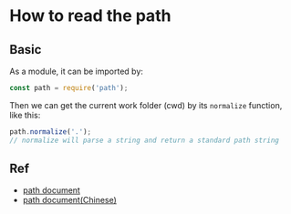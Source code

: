 How to read the path
====================

Basic
-----

As a module, it can be imported by:

``` javascript
const path = require('path');
```

Then we can get the current work folder (cwd) by its `normalize` function, like
this:

``` javascript
path.normalize('.');
// normalize will parse a string and return a standard path string
```

Ref
---

- [path document](https://nodejs.org/api/path.html)
- [path document(Chinese)](http://nodejs.cn/api/path.html)
